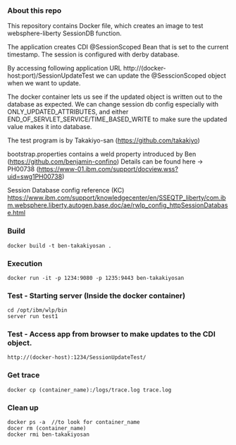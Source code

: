 ### About this repo

This repository contains Docker file, which creates an image to test websphere-liberty SessionDB function. 

The application creates CDI @SessionScoped Bean that is set to the current timestamp. 
The session is configured with derby database. 

By accessing following application URL 
   http://(docker-host:port)/SessionUpdateTest 
we can update the @SesscionScoped object when we want to update. 

The docker container lets us see if the updated object is written out to the database as expected. 
We can change session db config especially with ONLY_UPDATED_ATTRIBUTES, and either END_OF_SERVLET_SERVICE/TIME_BASED_WRITE to 
make sure the updated value makes it into database. 

The test program is by Takakiyo-san (https://github.com/takakiyo)

bootstrap.properties contains a weld property introduced by Ben (https://github.com/benjamin-confino) 
Details can be found here ->  PH00738    (https://www-01.ibm.com/support/docview.wss?uid=swg1PH00738) 

Session Database config reference (KC)
https://www.ibm.com/support/knowledgecenter/en/SSEQTP_liberty/com.ibm.websphere.liberty.autogen.base.doc/ae/rwlp_config_httpSessionDatabase.html


### Build
```
docker build -t ben-takakiyosan .
```

### Execution
```
docker run -it -p 1234:9080 -p 1235:9443 ben-takakiyosan 
```

### Test - Starting server (Inside the docker container) 
```
cd /opt/ibm/wlp/bin
server run test1
```

### Test - Access app from browser to make updates to the CDI object. 
```
http://(docker-host):1234/SessionUpdateTest/
```

### Get trace
```
docker cp (container_name):/logs/trace.log trace.log
```

### Clean up
```
docker ps -a  //to look for container_name
docer rm (container_name)
docker rmi ben-takakiyosan
```
